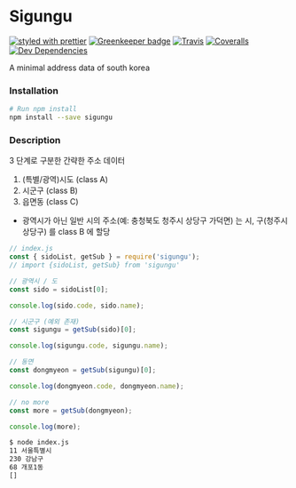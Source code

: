 # Sigungu

[![styled with prettier](https://img.shields.io/badge/styled_with-prettier-ff69b4.svg)](https://github.com/prettier/prettier)
[![Greenkeeper badge](https://badges.greenkeeper.io/haedaal/sigungu.svg)](https://greenkeeper.io/)
[![Travis](https://img.shields.io/travis/haedaal/sigungu.svg)](https://travis-ci.org/haedaal/sigungu)
[![Coveralls](https://img.shields.io/coveralls/haedaal/sigungu.svg)](https://coveralls.io/github/haedaal/sigungu)
[![Dev Dependencies](https://david-dm.org/haedaal/sigungu/dev-status.svg)](https://david-dm.org/haedaal/sigungu?type=dev)

A minimal address data of south korea

### Installation
```bash
# Run npm install
npm install --save sigungu
```

### Description

3 단계로 구분한 간략한 주소 데이터

1. (특별/광역)시도 (class A)
2. 시군구 (class B)
3. 읍면동 (class C)

* 광역시가 아닌 일반 시의 주소(예: 충청북도 청주시 상당구 가덕면) 는 시, 구(청주시 상당구) 를 class B 에 할당

```js
// index.js
const { sidoList, getSub } = require('sigungu');
// import {sidoList, getSub} from 'sigungu'

// 광역시 / 도
const sido = sidoList[0];

console.log(sido.code, sido.name);

// 시군구 (예외 존재)
const sigungu = getSub(sido)[0];

console.log(sigungu.code, sigungu.name);

// 동면
const dongmyeon = getSub(sigungu)[0];

console.log(dongmyeon.code, dongmyeon.name);

// no more
const more = getSub(dongmyeon);

console.log(more);
```
```sh
$ node index.js
11 서울특별시
230 강남구
68 개포1동
[]
```